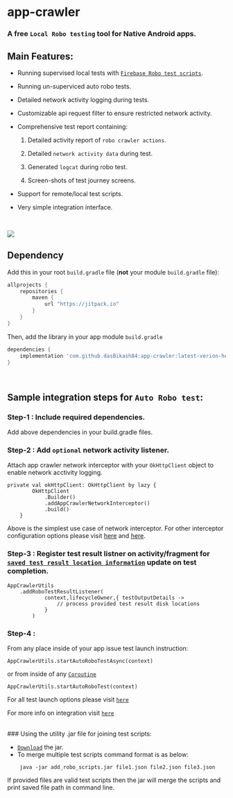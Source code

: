 # app-crawler

### A free `Local Robo testing` tool for Native Android apps.



## Main Features:

- Running supervised local tests with [`Firebase Robo test scripts`](https://firebase.google.com/docs/test-lab/android/robo-ux-test).
- Running un-superviced auto robo tests.
- Detailed network activity logging during tests.
- Customizable api request filter to ensure restricted network activity.
- Comprehensive test report containing:
    
    1) Detailed activity report of `robo crawler actions`.

    2) Detailed `network activity data` during test. 
    
    3) Generated `logcat` during robo test.

    4) Screen-shots of test journey screens.
- Support for remote/local test scripts.
- Very simple integration interface.

<br>

![](https://jitpack.io/v/dasBikash84/app-crawler.svg)

## Dependency

Add this in your root `build.gradle` file (**not** your module `build.gradle` file):

```gradle
allprojects {
	repositories {
        maven { 
            url "https://jitpack.io" 
        }
    }
}
```

Then, add the library in your app module `build.gradle`
```gradle
dependencies {
    implementation 'com.github.dasBikash84:app-crawler:latest-verion-here'
}
```
<br>

## Sample integration steps for `Auto Robo test`:

### Step-1 : Include required dependencies.

Add above dependencies in your build.gradle files.

### Step-2 : Add `optional` network activity listener.
Attach app crawler network interceptor with your `OkHttpClient` object to enable network acctivity logging.

```
private val okHttpClient: OkHttpClient by lazy {
        OkHttpClient
            .Builder()
            .addAppCrawlerNetworkInterceptor()
            .build()
    }
``` 

Above is the simplest use case of network interceptor. For other interceptor configuration options please visit [here](https://github.com/dasBikash84/app-crawler/blob/master/app_crawler/src/main/java/com/dasBikash/app_crawler/AppCrawlerUtils.kt) and [here](https://github.com/dasBikash84/app-crawler-model/blob/master/app_crawler_model/src/main/java/com/dasBikash/app_crawler_model/RequestMethodFilter.kt).

### Step-3 : Register test result listner on activity/fragment for [`saved test result location information`](https://github.com/dasBikash84/app-crawler-model/blob/master/app_crawler_model/src/main/java/com/dasBikash/app_crawler_model/TestOutputDetails.kt) update on test completion.



```
AppCrawlerUtils
    .addRoboTestResultListener(
            context,lifecycleOwner,{ testOutputDetails ->
                // process provided test result disk locations
            }
        )
```

### Step-4 : 
From any place inside of your app issue test launch instruction:

```
AppCrawlerUtils.startAutoRoboTestAsync(context)
```
or from inside of any [`Coroutine`](https://kotlinlang.org/docs/coroutines-basics.html)

```
AppCrawlerUtils.startAutoRoboTest(context)
```

For all test launch options please visit [`here`](https://github.com/dasBikash84/app-crawler/blob/master/app_crawler/src/main/java/com/dasBikash/app_crawler/AppCrawlerUtils.kt)

For more info on integration visit [`here`](https://drive.google.com/drive/folders/1kP6_CXNhVI-QNQ-0u_-NsT23nZlnw6Hz?usp=sharing) 

<br>
### Using the utility .jar file for joining test scripts:

- [`Download`](https://github.com/dasBikash84/app-crawler/blob/master/add_robo_scripts.jar) the jar.
- To merge multiple test scripts command format is as below:
```
    java -jar add_robo_scripts.jar file1.json file2.json file3.json
``` 
If provided files are valid test scripts then the jar will merge the scripts and print saved file path in command line.

